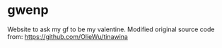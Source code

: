 # gwenp
Website to ask my gf to be my valentine. Modified original source code from: https://github.com/OlieWu/tinawina
